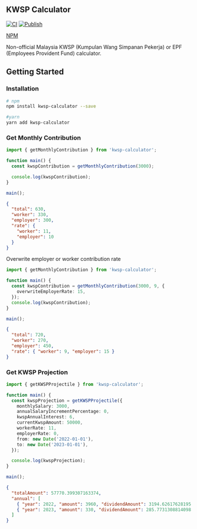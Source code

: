 ## KWSP Calculator

[![CI](https://github.com/GarrickBee/kwsp-calculator/actions/workflows/main.yml/badge.svg?branch=main)](https://github.com/GarrickBee/kwsp-calculator/actions/workflows/main.yml) [![Publish](https://github.com/GarrickBee/kwsp-calculator/actions/workflows/publish.yml/badge.svg)](https://github.com/GarrickBee/kwsp-calculator/actions/workflows/publish.yml)

[NPM](https://www.npmjs.com/package/kwsp-calculator)

Non-official Malaysia KWSP (Kumpulan Wang Simpanan Pekerja) or EPF (Employees Provident Fund) calculator.

## Getting Started

### Installation

```bash
# npm
npm install kwsp-calculator --save

#yarn
yarn add kwsp-calculator
```

### Get Monthly Contribution

```typescript
import { getMonthlyContribution } from 'kwsp-calculator';

function main() {
  const kwspContribution = getMonthlyContribution(3000);

  console.log(kwspContribution);
}

main();
```

```json
{
  "total": 630,
  "worker": 330,
  "employer": 300,
  "rate": {
    "worker": 11,
    "employer": 10
  }
}
```

Overwrite employer or worker contribution rate

```typescript
import { getMonthlyContribution } from 'kwsp-calculator';

function main() {
  const kwspContribution = getMonthlyContribution(3000, 9, {
    overwriteEmployerRate: 15,
  });
  console.log(kwspContribution);
}

main();
```

```json
{
  "total": 720,
  "worker": 270,
  "employer": 450,
  "rate": { "worker": 9, "employer": 15 }
}
```

### Get KWSP Projection

```typescript
import { getKWSPProjectile } from 'kwsp-calculator';

function main() {
  const kwspProjection = getKWSPProjectile({
    monthlySalary: 3000,
    annualSalaryIncrementPercentage: 0,
    kwspAnnualInterest: 6,
    currentKwspAmount: 50000,
    workerRate: 11,
    employerRate: 0,
    from: new Date('2022-01-01'),
    to: new Date('2023-01-01'),
  });

  console.log(kwspProjection);
}

main();
```

```json
{
  "totalAmount": 57770.399307163374,
  "annual": [
    { "year": 2022, "amount": 3960, "dividendAmount": 3194.62617628195 },
    { "year": 2023, "amount": 330, "dividendAmount": 285.7731308814098 }
  ]
}
```
